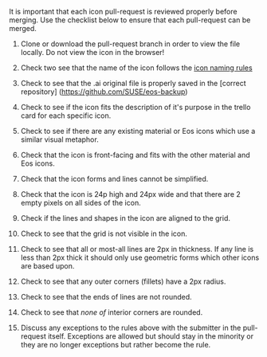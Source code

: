It is important that each icon pull-request is reviewed properly before merging. Use the checklist below to ensure that each pull-request can be merged.

1. Clone or download the pull-request branch in order to view the file locally. Do not view the icon in the browser!

1. Check two see that the name of the icon follows the [icon naming rules](https://gitlab.com/SUSE-UIUX/eos/wikis/Designing-and-compiling-svg-icons#naming-conventions-for-icons-files) 

1. Check to see that the .ai original file is properly saved in the [correct repository] (https://github.com/SUSE/eos-backup)

1. Check to see if the icon fits the description of it's purpose in the trello card for each specific icon.

1. Check to see if there are any existing material or Eos icons which use a similar visual metaphor.

1. Check that the icon is front-facing and fits with the other material and Eos icons.

1. Check that the icon forms and lines cannot be simplified.

1. Check that the icon is 24p high and 24px wide and that there are 2 empty pixels on all sides of the icon.

1. Check if the lines and shapes in the icon are aligned to the grid.

1. Check to see that the grid is not visible in the icon.

1. Check to see that all or most-all lines are 2px in thickness. If any line is less than 2px thick it should only use geometric forms which other icons are based upon.

1. Check to see that any outer corners (fillets) have a 2px radius. 

1. Check to see that the ends of lines are not rounded.

1. Check to see that _none of_ interior corners are rounded.

1. Discuss any exceptions to the rules above with the submitter in the pull-request itself. Exceptions are allowed but should stay in the minority or they are no longer exceptions but rather become the rule.